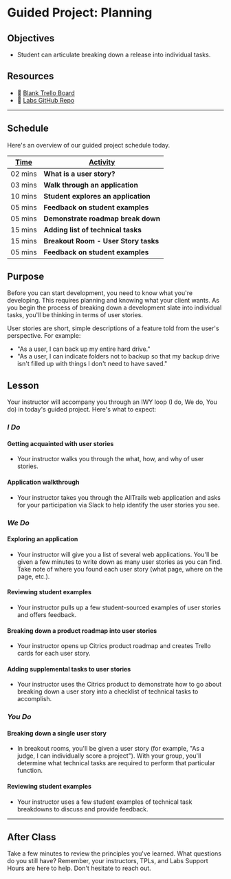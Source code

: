 # Guided Project: Planning

## Objectives

* Student can articulate breaking down a release into individual tasks.

## Resources

* 🐙 [Blank Trello Board](https://trello.com/b/aE7YSd3b/project-management)
* 🐙 [Labs GitHub Repo](https://github.com/LambdaSchool/labs-curriculum)

----

## Schedule

Here's an overview of our guided project schedule today.

| <ins>Time</ins>  | <ins>Activity</ins>                        |
| ---------- | ------------------------------- |
| 02 mins     | **What is a user story?**           |
| 03 mins     | **Walk through an application**     |
| 10 mins    | **Student explores an application** |
| 05 mins     | **Feedback on student examples**    |
| 05 mins     | **Demonstrate roadmap break down**  |
| 15 mins    | **Adding list of technical tasks**  |
| 15 mins    | **Breakout Room - User Story tasks**|
| 05 mins     | **Feedback on student examples**    |

## Purpose

Before you can start development, you need to know what you're developing. This requires planning and knowing what your client wants. As you begin the process of breaking down a development slate into individual tasks, you'll be thinking in terms of user stories.

User stories are short, simple descriptions of a feature told from the user's perspective. For example:

* "As a user, I can back up my entire hard drive."
* "As a user, I can indicate folders not to backup so that my backup drive isn't filled up with things I don't need to have saved."

## Lesson

Your instructor will accompany you through an IWY loop (I do, We do, You do) in today's guided project. Here's what to expect:

### *I Do*

#### Getting acquainted with user stories

* Your instructor walks you through the what, how, and why of user stories.
  
#### Application walkthrough

* Your instructor takes you through the AllTrails web application and asks for your participation via Slack to help identify the user stories you see.

### *We Do*

#### Exploring an application

* Your instructor will give you a list of several web applications. You'll be given a few minutes to write down as many user stories as you can find. Take note of where you found each user story (what page, where on the page, etc.).

#### Reviewing student examples

* Your instructor pulls up a few student-sourced examples of user stories and offers feedback.
  
#### Breaking down a product roadmap into user stories

* Your instructor opens up Citrics product roadmap and creates Trello cards for each user story.

#### Adding supplemental tasks to user stories

* Your instructor uses the Citrics product to demonstrate how to go about breaking down a user story into a checklist of technical tasks to accomplish.

### *You Do*

#### Breaking down a single user story

* In breakout rooms, you'll be given a user story (for example, "As a judge, I can individually score a project"). With your group, you'll determine what technical tasks are required to perform that particular function.
  
#### Reviewing student examples

* Your instructor uses a few student examples of technical task breakdowns to discuss and provide feedback.

----

## After Class

Take a few minutes to review the principles you've learned. What questions do you still have? Remember, your instructors, TPLs, and Labs Support Hours are here to help. Don't hesitate to reach out.
